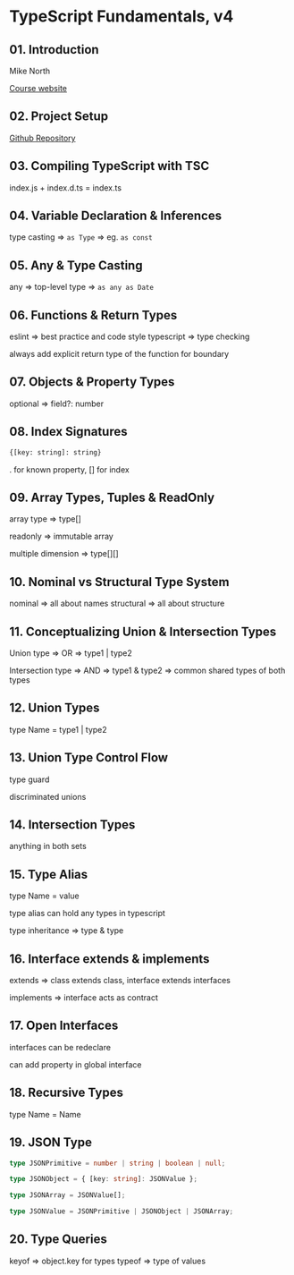 # TypeScript Fundamentals, v4

## 01. Introduction

Mike North

[Course website](https://www.typescript-training.com/)

## 02. Project Setup

[Github Repository](https://github.com/mike-north/typescript-courses)

## 03. Compiling TypeScript with TSC

index.js + index.d.ts = index.ts

## 04. Variable Declaration & Inferences

type casting => `as Type` => eg. `as const`

## 05. Any & Type Casting

any => top-level type => `as any as Date`

## 06. Functions & Return Types

eslint => best practice and code style
typescript => type checking

always add explicit return type of the function for boundary

## 07. Objects & Property Types

optional => field?: number

## 08. Index Signatures

```bash
{[key: string]: string}
```

. for known property, [] for index

## 09. Array Types, Tuples & ReadOnly

array type => type[]

readonly => immutable array

multiple dimension => type[][]

## 10. Nominal vs Structural Type System

nominal => all about names
structural => all about structure

## 11. Conceptualizing Union & Intersection Types

Union type => OR => type1 | type2

Intersection type => AND => type1 & type2 => common shared types of both types

## 12. Union Types

type Name = type1 | type2

## 13. Union Type Control Flow

type guard

discriminated unions

## 14. Intersection Types

anything in both sets

## 15. Type Alias

type Name = value

type alias can hold any types in typescript

type inheritance => type & type

## 16. Interface extends & implements

extends => class extends class, interface extends interfaces

implements => interface acts as contract

## 17. Open Interfaces

interfaces can be redeclare

can add property in global interface

## 18. Recursive Types

type Name = Name

## 19. JSON Type

```ts
type JSONPrimitive = number | string | boolean | null;

type JSONObject = { [key: string]: JSONValue };

type JSONArray = JSONValue[];

type JSONValue = JSONPrimitive | JSONObject | JSONArray;
```

## 20. Type Queries

keyof => object.key for types
typeof => type of values
